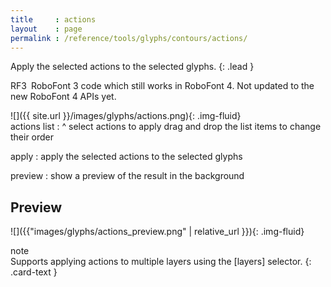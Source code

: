 ```yaml
---
title     : actions
layout    : page
permalink : /reference/tools/glyphs/contours/actions/
---
```


Apply the selected actions to the selected glyphs.
{: .lead }

<span class="badge text-bg-warning rounded-0">RF3</span> RoboFont 3 code which still works in RoboFont 4. Not updated to the new RoboFont 4 APIs yet.  


<div class='row'>

<div class='col-sm-4' markdown='1'>
![]({{ site.url }}/images/glyphs/actions.png){: .img-fluid}
</div>

<div class='col-sm-8' markdown='1'>
actions list
: ^
  select actions to apply  
  drag and drop the list items to change their order

apply
: apply the selected actions to the selected glyphs

preview
: show a preview of the result in the background
</div>

</div>


Preview
-------

![]({{"images/glyphs/actions_preview.png" | relative_url }}){: .img-fluid}


<div class="card bg-light my-3 rounded-0">
<div class="card-header">note</div>
<div class="card-body" markdown='1'>
Supports applying actions to multiple layers using the [layers] selector.
{: .card-text }
</div>
</div>

[layers]: ../../modifiers/layers/
